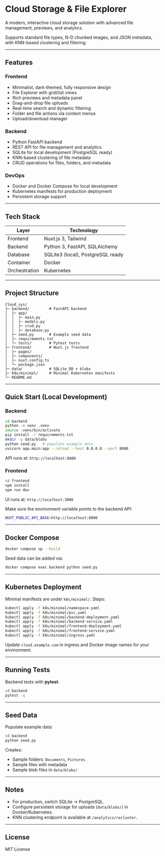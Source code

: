 # Cloud Storage & File Explorer

A modern, interactive cloud storage solution with advanced file management, previews, and analytics.

Supports standard file types, N-D chunked images, and JSON metadata, with KNN-based clustering and filtering.

---

## Features

### Frontend

* Minimalist, dark-themed, fully responsive design
* File Explorer with grid/list views
* Rich previews and metadata panel
* Drag-and-drop file uploads
* Real-time search and dynamic filtering
* Folder and file actions via context menus
* Upload/download manager

### Backend

* Python FastAPI backend
* REST API for file management and analytics
* SQLite for local development (PostgreSQL ready)
* KNN-based clustering of file metadata
* CRUD operations for files, folders, and metadata

### DevOps

* Docker and Docker Compose for local development
* Kubernetes manifests for production deployment
* Persistent storage support

---

## Tech Stack

| Layer         | Technology                        |
| ------------- | --------------------------------- |
| Frontend      | Nuxt.js 3, Tailwind               |
| Backend       | Python 3, FastAPI, SQLAlchemy     |
| Database      | SQLite3 (local), PostgreSQL ready |
| Container     | Docker                            |
| Orchestration | Kubernetes                        |

---

## Project Structure

```
Cloud_sys/
├─ backend/         # FastAPI backend
│  ├─ app/
│  │  ├─ main.py
│  │  ├─ models.py
│  │  ├─ crud.py
│  │  ├─ database.py
│  ├─ seed.py       # Example seed data
│  ├─ requirements.txt
│  └─ tests/        # Pytest tests
├─ frontend/        # Nuxt.js frontend
│  ├─ pages/
│  ├─ components/
│  ├─ nuxt.config.ts
│  └─ package.json
├─ data/            # SQLite DB + blobs
├─ k8s/minimal/     # Minimal Kubernetes manifests
└─ README.md
```

---

## Quick Start (Local Development)

### Backend

```bash
cd backend
python -m venv .venv
source .venv/bin/activate
pip install -r requirements.txt
mkdir -p data/blobs
python seed.py   # populate example data
uvicorn app.main:app --reload --host 0.0.0.0 --port 8000
```

API runs at: `http://localhost:8000`

### Frontend

```bash
cd frontend
npm install
npm run dev
```

UI runs at: `http://localhost:3000`

Make sure the environment variable points to the backend API:

```bash
NUXT_PUBLIC_API_BASE=http://localhost:8000
```

---

## Docker Compose

```bash
docker compose up --build
```

Seed data can be added via:

```bash
docker compose exec backend python seed.py
```

---

## Kubernetes Deployment

Minimal manifests are under `k8s/minimal/`.
Steps:

```bash
kubectl apply -f k8s/minimal/namespace.yaml
kubectl apply -f k8s/minimal/pvc.yaml
kubectl apply -f k8s/minimal/backend-deployment.yaml
kubectl apply -f k8s/minimal/backend-service.yaml
kubectl apply -f k8s/minimal/frontend-deployment.yaml
kubectl apply -f k8s/minimal/frontend-service.yaml
kubectl apply -f k8s/minimal/ingress.yaml
```

Update `cloud.example.com` in ingress and Docker image names for your environment.

---

## Running Tests

Backend tests with **pytest**:

```bash
cd backend
pytest -q
```

---

## Seed Data

Populate example data:

```bash
cd backend
python seed.py
```

Creates:

* Sample folders: `Documents`, `Pictures`
* Sample files with metadata
* Sample blob files in `data/blobs/`

---

## Notes

* For production, switch SQLite → PostgreSQL.
* Configure persistent storage for uploads (`data/blobs/`) in Docker/Kubernetes.
* KNN clustering endpoint is available at `/analytics/recluster`.

---

## License

MIT License
